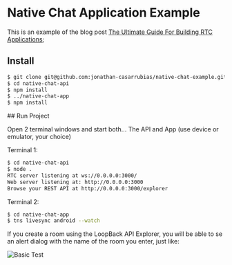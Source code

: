 Native Chat Application Example
==============

This is an example of the blog post [The Ultimate Guide For Building RTC Applications](http://mean.expert/2016/06/09/angular-2-ultimate-real-time);

## Install

```sh
$ git clone git@github.com:jonathan-casarrubias/native-chat-example.git
$ cd native-chat-api
$ npm install
$ ../native-chat-app
$ npm install
```

## Run Project

Open 2 terminal windows and start both... The API and App (use device or emulator, your choice)

Terminal 1:

```sh
$ cd native-chat-api
$ node .
RTC server listening at ws://0.0.0.0:3000/
Web server listening at: http://0.0.0.0:3000
Browse your REST API at http://0.0.0.0:3000/explorer
```

Terminal 2:

```sh
$ cd native-chat-app
$ tns livesync android --watch
```

If you create a room using the LoopBack API Explorer, you will be able to se an alert dialog with the name of the room you enter, just like:

![Basic Test](http://mean.expert/css/images/posts/angular/io-test.gif)